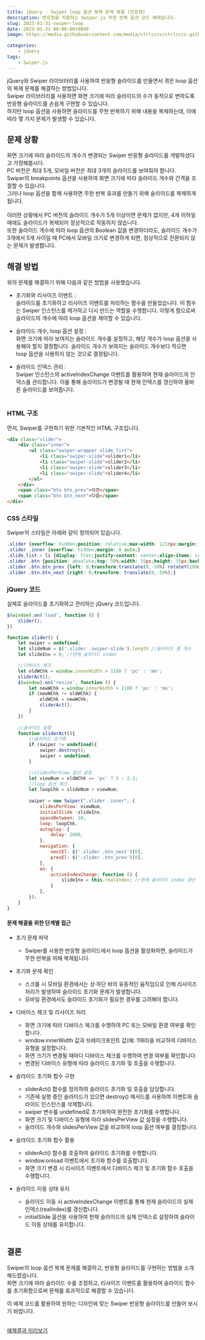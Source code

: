 ```yaml
---
title: jQuery - Swiper loop 옵션 복제 문제 해결 (반응형)
description: 반응형을 지원하는 Swiper.js 무한 반복 옵션 코드 예제입니다.
slug: 2023-01-31-swiper-loop
date: 2023-01-31 00:00:00+0000
image: https://media.githubusercontent.com/media/ctrlcccv/ctrlcccv.github.io/master/assets/img/post/swiper-loop.webp

categories:
    - jQuery
tags:
    - Swiper.js
---
```


jQuery와 Swiper 라이브러리를 사용하여 반응형 슬라이드를 만들면서 겪은 loop 옵션의 복제 문제를 해결하는 방법입니다.  
Swiper 라이브러리를 사용하면 화면 크기에 따라 슬라이드의 수가 동적으로 변하도록 반응형 슬라이드를 손쉽게 구현할 수 있습니다.   
하지만 loop 옵션을 사용하면 슬라이드를 무한 반복하기 위해 내용을 복제하는데, 이에 따라 몇 가지 문제가 발생할 수 있습니다.  

## 문제 상황
화면 크기에 따라 슬라이드의 개수가 변경되는 Swiper 반응형 슬라이드를 개발하셨다고 가정해봅시다.   
PC 버전은 최대 5개, 모바일 버전은 최대 3개의 슬라이드를 보여줘야 합니다.  
Swiper의 breakpoints 옵션을 사용하여 화면 크기에 따라 슬라이드 개수와 간격을 조절할 수 있습니다.   
그러나 loop 옵션을 함께 사용하면 무한 반복 효과를 만들기 위해 슬라이드를 복제하게 됩니다.  
<br>
이러한 상황에서 PC 버전의 슬라이드 개수가 5개 이상이면 문제가 없지만, 4개 이하일 때에도 슬라이드가 복제되어 정상적으로 작동하지 않습니다.  
또한 슬라이드 개수에 따라 loop 옵션의 Boolean 값을 변경하더라도, 슬라이드 개수가 3개에서 5개 사이일 때 PC에서 모바일 크기로 변경하게 되면, 정상적으로 전환되지 않는 문제가 발생합니다.  

## 해결 방법
위의 문제를 해결하기 위해 다음과 같은 방법을 사용했습니다.

- 초기화와 리사이즈 이벤트 :  
슬라이드를 초기화하고 리사이즈 이벤트를 처리하는 함수를 만들었습니다. 이 함수는 Swiper 인스턴스를 제거하고 다시 만드는 역할을 수행합니다. 이렇게 함으로써 슬라이드의 개수에 따라 loop 옵션을 제어할 수 있습니다.

- 슬라이드 개수, loop 옵션 설정 :  
화면 크기에 따라 보여지는 슬라이드 개수를 설정하고, 해당 개수가 loop 옵션을 사용해야 할지 결정합니다. 슬라이드 개수가 보여지는 슬라이드 개수보다 작으면 loop 옵션을 사용하지 않는 것으로 결정됩니다.

- 슬라이드 인덱스 관리 :  
Swiper 인스턴스의 activeIndexChange 이벤트를 활용하여 현재 슬라이드의 인덱스를 관리합니다. 이를 통해 슬라이드가 변경될 때 현재 인덱스를 갱신하여 올바른 슬라이드를 보여줍니다.
<br><br>

<script async src="https://pagead2.googlesyndication.com/pagead/js/adsbygoogle.js?client=ca-pub-8535540836842352" crossorigin="anonymous"></script>
<ins class="adsbygoogle"
     style="display:block; text-align:center;"
     data-ad-layout="in-article"
     data-ad-format="fluid"
     data-ad-client="ca-pub-8535540836842352"
     data-ad-slot="2974559225"></ins>
<script>
     (adsbygoogle = window.adsbygoogle || []).push({});
</script>


### HTML 구조

먼저, Swiper를 구현하기 위한 기본적인 HTML 구조입니다.

```html
<div class="slider">
    <div class="inner">
        <ul class="swiper-wrapper slide_list">
            <li class="swiper-slide">slider1</li>
            <li class="swiper-slide">slider2</li>
            <li class="swiper-slide">slider3</li>
            <li class="swiper-slide">slider4</li>
        </ul>
    </div>
    <span class="btn btn_prev">이전</span>
    <span class="btn btn_next">다음</span>
</div>
```

### CSS 스타일

Swiper의 스타일은 아래와 같이 정의되어 있습니다.

```css
.slider {overflow: hidden;position: relative;max-width: 1210px;margin: 50px auto;padding: 0 60px;}
.slider .inner {overflow: hidden;margin: 0 auto;}
.slide_list > li {display: flex;justify-content: center;align-items: center; height: 150px;background: #8ab4f8;font-size: 20px;color: #000;text-align: center;}
.slider .btn {position: absolute;top: 50%;width: 35px;height: 35px;background:url('images/arrow.png') center center no-repeat;background-size: cover;text-indent: -999em;cursor: pointer;}
.slider .btn.btn_prev {left: 0;transform:translate(0,-50%) rotateY(180deg);}
.slider .btn.btn_next {right: 0;transform: translate(0,-50%);}
```

### jQuery 코드

실제로 슬라이드를 초기화하고 관리하는 jQuery 코드입니다.

```js
$(window).on('load', function () {
    slider();  
})

function slider() {
    let swiper = undefined;
    let slideNum = $('.slider .swiper-slide').length //슬라이드 총 개수
    let slideInx = 0; //현재 슬라이드 index

    //디바이스 체크
    let oldWChk = window.innerWidth > 1180 ? 'pc' : 'mo';
    sliderAct();
    $(window).on('resize', function () {
        let newWChk = window.innerWidth > 1180 ? 'pc' : 'mo';
        if (newWChk != oldWChk) {
            oldWChk = newWChk;
            sliderAct();
        }
    })
    
    //슬라이드 실행
    function sliderAct(){
        //슬라이드 초기화 
        if (swiper != undefined){ 
            swiper.destroy();
            swiper = undefined;
        }

        //slidesPerView 옵션 설정
        let viewNum = oldWChk == 'pc' ? 5 : 2.3;
        //loop 옵션 체크
        let loopChk = slideNum > viewNum;
        
        swiper = new Swiper(".slider .inner", {
            slidesPerView: viewNum,
            initialSlide :slideInx,
            spaceBetween: 10,
            loop: loopChk,
            autoplay: {
                delay: 2000,
            },
            navigation: {
                nextEl: $('.slider .btn_next')[0],
                prevEl: $('.slider .btn_prev')[0],
            },
            on: {
                activeIndexChange: function () {
                    slideInx = this.realIndex; //현재 슬라이드 index 갱신
                }
            },
        });
    }
}

```
#### 문제 해결을 위한 단계별 접근

* 초기 문제 파악  
  * Swiper를 사용한 반응형 슬라이드에서 loop 옵션을 활성화하면, 슬라이드가 무한 반복을 위해 복제됩니다.  

* 초기화 문제 확인  
  * 스크롤 시 모바일 환경에서는 상·하단 바의 유동적인 움직임으로 인해 리사이즈 처리가 발생하여 슬라이드 초기화 문제가 발생합니다.
  * 모바일 환경에서도 슬라이드 초기화가 필요한 경우를 고려해야 합니다.  

* 디바이스 체크 및 리사이즈 처리
  * 화면 크기에 따라 디바이스 체크를 수행하여 PC 또는 모바일 환경 여부를 확인합니다.
  * window.innerWidth 값과 브레이크포인트 값(예: 1180)을 비교하여 디바이스 유형을 설정합니다.
  * 화면 크기가 변경될 때마다 디바이스 체크를 수행하여 변경 여부를 확인합니다.
  * 변경된 디바이스 유형에 따라 슬라이드 초기화 및 호출을 수행합니다.  

* 슬라이드 초기화 함수 구현
  * sliderAct() 함수를 정의하여 슬라이드 초기화 및 호출을 담당합니다.
  * 기존에 실행 중인 슬라이드가 있으면 destroy() 메서드를 사용하여 이벤트와 슬라이드 인스턴스를 삭제합니다.
  * swiper 변수를 undefined로 초기화하여 완전한 초기화를 수행합니다.
  * 화면 크기 및 디바이스 유형에 따라 slidesPerView 값 설정을 수행합니다.
  * 슬라이드 개수와 slidesPerView 값을 비교하여 loop 옵션 여부를 결정합니다.  

* 슬라이드 초기화 함수 활용
  * sliderAct() 함수를 호출하여 슬라이드 초기화를 수행합니다.
  * window.onload 이벤트에서 초기화 함수를 호출합니다.
  * 화면 크기 변경 시 리사이즈 이벤트에서 디바이스 체크 및 초기화 함수 호출을 수행합니다.  

* 슬라이드 이동 상태 유지
  * 슬라이드 이동 시 activeIndexChange 이벤트를 통해 현재 슬라이드의 실제 인덱스(realIndex)를 갱신합니다.
  * initialSlide 옵션을 사용하여 현재 슬라이드의 실제 인덱스로 설정하여 슬라이드 이동 상태를 유지합니다.
<br><br>


## 결론
Swiper의 loop 옵션 복제 문제를 해결하고, 반응형 슬라이드를 구현하는 방법을 소개해드렸습니다.   
화면 크기에 따라 슬라이드 수를 조정하고, 리사이즈 이벤트를 활용하여 슬라이드 함수를 초기화함으로써 문제를 효과적으로 해결할 수 있습니다.  

이 예제 코드를 활용하여 원하는 디자인에 맞는 Swiper 반응형 슬라이드를 만들어 보시기 바랍니다.  
<br>

<div class="btn_wrap">
    <a target="_blank" href="/ctrlcccv-demo/2023-01-31-swiper-loop/">예제결과 미리보기</a>
</div>